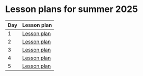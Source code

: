 # Lesson plans for summer 2025

Day|Lesson plan
---|--------------------------------
1  |[Lesson plan](20250505_richel.md)
2  |[Lesson plan](20250506_richel.md)
3  |[Lesson plan](20250507_richel.md)
4  |[Lesson plan](20250508_richel.md)
5  |[Lesson plan](20250509_richel.md)
